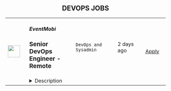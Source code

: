 <div align="center"><h2>DEVOPS JOBS</h2></div><table><tr>
                <td width="100" height="100" rowspan="2">
                    <img src="https://wwr-pro.s3.amazonaws.com/logos/0064/4101/logo.gif" width="38px" height="auto">
                </td>
                <td width="300">
                    <h5>EventMobi</h5>
                    <h3> Senior DevOps Engineer - Remote</h3>
                </td>
                <td width="300">
                    <code>DevOps and Sysadmin</code>
                </td>
                <td width="200">
                <text>2 days ago</text>
                </td>
                <td width="100" rowspan="2">
                <a href="https://weworkremotely.com/remote-jobs/eventmobi-senior-devops-engineer-remote" align="right" target="_blank">Apply</a>
                </td>
            </tr>
            <tr>
                <td colspan="3">
                <details><summary>Description</summary>
                <img src="https://we-work-remotely.imgix.net/logos/0064/4101/logo.gif?ixlib=rails-4.0.0&w=50&h=50&dpr=2&fit=fill&auto=compress" />

<p>
  <strong>Headquarters:</strong> 151 Yonge Street 11th Floor Toronto, Ontario M5C 2W7
    <br /><strong>URL:</strong> <a href="https://www.eventmobi.com/">https://www.eventmobi.com/</a>
</p>

<div>
<em>** EventMobi is an all-remote company and this is a fully remote position, open to all candidates with a focus in Pakistan, India, Brazil, Columbia, Argentina and Armenia. You will need to be able to work in EST time zones.
</em><br>
<br><br><strong>WHY EVENTMOBI?
<br></strong>
<br>
EventMobi is an engineer-run company that is focused on building software the right way. We wholly believe in our mission to build a ubiquitous platform across devices to power attendee engagement at events around the world. Developers at EventMobi focus on building powerful applications using the best tools for the job to enable event planners to stage awesome experiences for attendees. We approach engineering operations the same way, with a focus on best practice driven quality, automation, and security for the deployment and hosting of EventMobi’s applications and services.
<br>
<br>If you're looking for a technical leadership role that will allow you to drive DevOps and Continuous Delivery practices forward by utilizing the latest technologies, you've come to the right place! EventMobi is looking for a new Platform and DevOps Lead to collaborate with our world class software development teams to deliver the best event technology and experiences in the world. This is a hands-on role where you will lead all aspects of EventMobi’s cloud infrastructure and help shape the platform architecture. If this sounds like just the role you've been hoping for, please apply and tell us more about yourself!​
<br>
<br>
<br><strong>WHAT YOUR WORK WILL FOCUS ON
<br></strong>
</div><ul>
<li>
<strong>DevOps Culture </strong>- You will be a shepherd of our DevOps culture, collaborating closely with our development team leads. DevOps is not a team, it is a movement focused on enabling development and operations to come together to deliver value to customers.
</li>
<li>
<strong>Infrastructure </strong>- You will own, maintain, and improve our cloud infrastructure to keep it humming, always looking for optimizations that make our business better.
</li>
<li>
<strong>Platform Development </strong>- You will contribute to and help shape EventMobi’s architecture and backend API-driven systems utilizing python and clean architecture patterns.
</li>
<li>
<strong>Security</strong> - Event Planners trust us with critical data and you will help us to continue to earn that trust by securing our infrastructure.
</li>
<li>
<strong>Continuous Delivery</strong> - Frequent and reliable deploys are critical to our success. Collaborating with our development teams, you’ll keep the flow of new code moving along our continuous delivery pipeline.
<br>
<br>
</li>
</ul><div><strong>WHAT YOU WILL BRING TO THE TEAM
<br>
</strong></div><ul>
<li>5+ years experience as a software developer working on large, complex, or fast scaling products
</li>
<li>Extensive experience with DevOps &amp; Cloud (AWS, Terraform, CI/CD, Docker, Linux, Networking, Alerting &amp; Monitoring)
</li>
<li>Experience with Python and RESTful APIs, RDBMS, ORMs, Caching, Queues
</li>
<li>Knowledge of Clean Architecture, SOLID Principles, Domain Modelling, and Design Patterns is a benefit</li>
<li>Experience with Information Security best practices is a benefit <br>
</li>
</ul><div>
<br><strong>WHAT WILL YOU GET FROM EVENTMOBI? </strong>
</div><ul>
<li>We offer the experience of a lifetime working with a dynamic, open-minded and diverse team, who are excited to come to work every day and passionate about what they do and the clients they help.
</li>
<li>Competitive compensation
</li>
<li>Company Stock-Options
</li>
<li>A great culture with much more along the way
<br>
<br>
</li>
</ul><div><strong>REMOTE WORKSPACE REQUIREMENTS:
<br>
</strong></div><ul>
<li>You have a safe, comfortable, and ergonomic workspace and working environment - a private and quiet workspace is vital for doing your best work!
</li>
<li>You have a reliable ethernet connection of at least 10Mbps upload speed with a wired connection or reliable WiFi at home.
<br><br>
</li>
</ul>

<p><strong>To apply:</strong> <a href="https://weworkremotely.com/remote-jobs/eventmobi-senior-devops-engineer-remote">https://weworkremotely.com/remote-jobs/eventmobi-senior-devops-engineer-remote</a></p>

                </details>
                </td>
            </tr>,<tr>
                <td width="100" height="100" rowspan="2">
                    <img src="https://pbs.twimg.com/profile_images/1306325743580848130/mk0qvsZ9_400x400.jpg" width="38px" height="auto">
                </td>
                <td width="300">
                    <h5>Kraken</h5>
                    <h3>Senior DevOps Engineer - Staked</h3>
                </td>
                <td width="300">
                    <code></code>
                </td>
                <td width="200">
                <text>0 days ago</text>
                </td>
                <td width="100" rowspan="2">
                <a href="https://jobs.lever.co/kraken/e5688d2d-b64d-4814-8197-21bfc4a033ac" align="right" target="_blank">Apply</a>
                </td>
            </tr>
            <tr>
                <td colspan="3">
                <details><summary>Description</summary>
                <div class="section page-centered" data-qa="job-description"><div><b style="font-size: 18pt">Building the Future of Crypto&nbsp;</b></div><div><br></div><div>Our Krakenites are a world-class team with crypto conviction, united by our desire to discover and unlock the potential of crypto and blockchain technology.</div><div><br></div><div>What makes us different? Kraken is a mission-focused company rooted in crypto values. As a Krakenite, you’ll join us on our mission to accelerate the global adoption of crypto, so that everyone can achieve financial freedom and inclusion. For over a decade, Kraken’s focus on our mission and crypto ethos has attracted many of the most talented crypto experts in the world.</div><div><br></div><div>Before you apply, please read the&nbsp;<a href="https://www.kraken.com/culture" class="postings-link">Kraken Culture</a>&nbsp;page to learn more about our internal culture, values, and mission.</div><div><br></div><div>As a fully remote company, we have Krakenites in 60+ countries who speak over 50 languages. Krakenites are industry pioneers who develop premium crypto products for experienced traders, institutions, and newcomers to the space. Kraken is committed to <a href="https://blog.kraken.com/crypto-education/security-at-kraken" class="postings-link">industry-leading security</a>, <a href="https://blog.kraken.com/category/crypto-education" class="postings-link">crypto education</a>, and <a href="https://blog.kraken.com/crypto-education/support-at-kraken" class="postings-link">world-class client support</a> through our products like&nbsp;<a href="https://pro.kraken.com/" class="postings-link">Kraken Pro</a>,&nbsp;<a href="https://www.kraken.com/en-us/nft" class="postings-link">Kraken NFT</a>, and&nbsp;<a href="https://futures.kraken.com/wallets" class="postings-link">Kraken Futures</a>.</div><div><br></div><div>Become a Krakenite and build the future of crypto!</div><div><br></div><div><b style="font-size: 24px">Proof of work</b></div><div><br></div><div><b style="font-size: 18px">The team</b></div><div><br></div><div>Join the DevOps Engineering at Staked to take an important role in building and run large-scale, fault-tolerant staking infrastructure. Staked uses a variety of tools including Kubernetes, Terraform, Helm, Tekton, Flux, Prometheus and Grafana for system orchestration and monitoring. You will be responsible for designing, implementing and maintaining these systems alongside other team members.</div><div><br></div><div>As a member of the DevOps team you’ll look for creative ways to automate and secure our systems. This is a mindset and a set of engineering approaches to running better production systems. Much of our software development focuses on optimizing existing systems, building infrastructure and eliminating work through automation. We run a 24/7/365 operation to ensure our infrastructure is highly available and our customers are reliably earning staking rewards.</div><div><br></div><div>The ideal candidate is a team player, has a systematic approach to problem solving and strong communication skills. They have a deep sense of pride and ownership in their work.&nbsp;</div></div><div class="section page-centered"><div><h3>The Opportunity</h3><ul class="posting-requirements plain-list"><ul><li>Lead projects to create, maintain and improve the core “Infrastructure As Code” that supports our production systems.&nbsp;</li><li>Design and improve Automation that will let us scale and evolve systems by improving reliability and velocity using Terraform, Helmfile, Flux, and Tekton</li><li>Utilize Kubernetes to manage containerized applications within the data infrastructure, ensuring efficient deployment, scaling, and orchestration.</li><li>Maintain and improve the core infrastructure that supports Staking Validators by measuring and monitoring availability, latency and overall system health.</li><li>Practice sustainable incident response and blameless post-mortems.</li><li>Work closely with the BlockOps teams who deploy Staking Validators.</li><li>Implement effective incident response procedures and participate in on-call rotations.</li><li>Troubleshoot and resolve incidents promptly to minimize downtime and impact.</li></ul></ul></div></div><div class="section page-centered"><div><h3>Skills you should HODL</h3><ul class="posting-requirements plain-list"><ul><li>BS degree in Computer Science or a related technical field involving coding (e.g., physics or mathematics)</li><li>Expertise in DevOps, Infrastructure as Code and algorithms</li><li>Expertise with high availability and fault-tolerant systems, disaster recovery and automation in the cloud</li><li>Expertise in container orchestration using Kubernetes</li><li>Experience with cloud provider APIs, best practices and management (AWS and GCP)</li><li>Experience with configuration tools Terraform, Helmfile, Flux, Tekton</li><li>Experience with monitoring tools Prometheus and Grafana</li><li>Expertise in one or more of the following: C, C++, Java, Python, Go, Perl or Ruby</li><li>Preferred: Blockchain interest or experience</li></ul></ul></div></div><!--[2022-11-28] [GOLD-2535] Remove payTransparencyV1 when feature flag is fully removed--><div class="section page-centered" data-qa="salary-range"><div>$97,000 - $203,000 a year</div><small><div>This is the target annual salary range for this role. This range is not inclusive of other additional compensation elements, such as our Bonus program, Equity program, Wellness allowance, and other benefits [US Only] (including medical, dental, vision and 401(k)).</div><div><br></div><div>The compensation range provided is influenced by various factors and represents the initial target range. Our salary offerings are dynamic and we strive to ensure that our base salary and total compensation package aligns and recognizes the top talent we aim to attract and retain. The compensation package of the successful candidate is based on various factors such as their skillset, experience, and job scope.</div><div><br></div><div>Location Tagging: #US #LI-Remote</div></small></div><div class="section page-centered" data-qa="closing-description"><div>Kraken is powered by people from around the world and we celebrate all Krakenites for their diverse talents, backgrounds, contributions and unique perspectives. We hire strictly based on merit, meaning we seek out the candidates with the right abilities, knowledge, and skills considered the most suitable for the job. We encourage you to apply for roles where you don't fully meet the listed requirements, especially if you're passionate or knowledgable about crypto!</div><div><br></div><div>As an equal opportunity employer, we don’t tolerate discrimination or harassment of any kind. Whether that’s based on race, ethnicity, age, gender identity, citizenship, religion, sexual orientation, disability, pregnancy, veteran status or any other protected characteristic as outlined by federal, state or local laws.&nbsp;</div><div><br></div><div><b style="font-size: 18px">Stay in the know</b></div><div><br></div><div><a href="https://twitter.com/krakenfx" class="postings-link">Follow us on Twitter</a></div><div><a href="https://blog.kraken.com/#:~:text=Enter%20your%20email%20address" class="postings-link">Learn on the Kraken Blog</a></div><div><a href="https://www.linkedin.com/company/kraken-exchange/" class="postings-link">Connect on LinkedIn</a></div></div><div class="section page-centered last-section-apply" data-qa="btn-apply-bottom"><a class="postings-btn template-btn-submit hex-color" data-qa="show-page-apply" href="https://jobs.lever.co/kraken/e5688d2d-b64d-4814-8197-21bfc4a033ac/apply">Apply for this job</a></div>
                </details>
                </td>
            </tr>,<tr>
                <td width="100" height="100" rowspan="2">
                    <img src="https://pbs.twimg.com/profile_images/966759182589308928/s5rZXoWk_400x400.jpg" width="38px" height="auto">
                </td>
                <td width="300">
                    <h5>Status</h5>
                    <h3>Senior DevOps Engineer (Blockchain)</h3>
                </td>
                <td width="300">
                    <code></code>
                </td>
                <td width="200">
                <text>0 days ago</text>
                </td>
                <td width="100" rowspan="2">
                <a href="https://boards.greenhouse.io/embed/job_app?for=status72&token=5370820&b=https%3A%2F%2Fjobs.status.im%2F" align="right" target="_blank">Apply</a>
                </td>
            </tr>
            <tr>
                <td colspan="3">
                <details><summary>Description</summary>
                
    <div class="content-intro"><p style="text-align: justify;"><strong>About Status</strong></p>
<p style="text-align: justify;"><span style="font-weight: 400;">Status is building the tools and infrastructure for the advancement of a secure, private, and open web3.&nbsp;</span></p>
<p style="text-align: justify;"><span style="font-weight: 400;">With the high level goals of preserving the right to privacy, mitigating the risk of censorship, and promoting economic trade in a transparent, open manner, Status is building a community where anyone is welcome to join and contribute.</span></p>
<p style="text-align: justify;"><span style="font-weight: 400;">As an organization, Status seeks to push the web3 ecosystem forward through research, creation of developer tools, and support of the open source community.&nbsp;</span></p>
<p style="text-align: justify;"><span style="font-weight: 400;">As a product, Status is an open source, Ethereum-based app that gives users the power to chat, transact, and access a revolutionary world of DApps on the decentralized web. But Status is also building foundational infrastructure for the whole Ethereum ecosystem, including the Nimbus ETH 1.0 and 2.0 clients, the Keycard hardware wallet, and the Waku messaging protocol (a continuation of Whisper).</span></p>
<p style="text-align: justify;"><span style="font-weight: 400;">As a team, Status has been completely distributed since inception.&nbsp; Our team is currently 200+ core contributors strong, and welcomes a growing number of community members from all walks of life, scattered all around the globe.&nbsp;</span></p>
<p style="text-align: justify;"><span style="font-weight: 400;">We care deeply about open source, and our organizational structure has minimal hierarchy and no fixed work hours. We believe in working with a high degree of autonomy while supporting the organization's priorities.</span></p></div>

    <p><a href="https://nimbus.team/"><span style="font-weight: 400;">Nimbus</span></a><span style="font-weight: 400;"> is a research team that focuses on developing an Ethereum client and library targeting both Ethereum and the upcoming, proof-of-stake-based ETH2. We believe that the largest deployment of Ethereum will potentially be on embedded systems, Nimbus will be designed to perform well on embedded, mobile, and generally resource-restricted devices. The extensible, configurable, and modular design of Nimbus will make it production ready for Web 3.0 and will ensure that it can be supported and maintained across all goals of Ethereum 2.0.</span></p>
<p><span style="font-weight: 400;">Building the stack from the ground up, we’re translating the latest Ethereum 2.0 research into practical, performant and reusable libraries to provide fertile exploration ground for further R&amp;D. </span><a href="https://our.status.im/nimbus-update-september-11th/"><span style="font-weight: 400;">Check our latest update!</span></a></p>
<p><strong></strong></p>
<p><strong>Key responsibilities&nbsp;</strong></p>
<ul>
<li style="font-weight: 400;"><span style="font-weight: 400;">Automation of infrastructure deployment, configuration, and scaling</span></li>
<li style="font-weight: 400;"><span style="font-weight: 400;">Maintenance of monitoring, logging, and backup systems</span></li>
<li style="font-weight: 400;"><span style="font-weight: 400;">Development of continuous integration platforms and scripts</span></li>
<li style="font-weight: 400;"><span style="font-weight: 400;">Ensuring security of hosts and other online resources</span></li>
<li style="font-weight: 400;"><span style="font-weight: 400;">Daily monitoring of all services and responding to breakage and security incidents</span></li>
<li style="font-weight: 400;"><span style="font-weight: 400;">Maintaining a written knowledge base regarding all practices and processes followed by the team, including step-by-step guides, check lists, trouble-shooting tips and other resources</span></li>
<li style="font-weight: 400;"><span style="font-weight: 400;">Improving the observability of the Nimbus software by implementing additional metrics and tuning the logging output</span></li>
<li style="font-weight: 400;"><span style="font-weight: 400;">Detailed reporting of all encountered issues to the Nimbus development team</span></li>
</ul>
<p><strong>You ideally will have&nbsp;</strong></p>
<ul>
<li style="font-weight: 400;"><span style="font-weight: 400;">Experience or interest in Ethereum and/or the ecosystem</span></li>
<li style="font-weight: 400;"><span style="font-weight: 400;">Openness to learning &amp; using new programming languages, e.g. Nim</span></li>
<li style="font-weight: 400;"><span style="font-weight: 400;">Experience with configuration management software such as Ansible, Puppet, Chef and cfEngine, etc.</span></li>
<li style="font-weight: 400;"><span style="font-weight: 400;">Experience or/and interest in working in a bare metal environment with experience with bare metal automation tooling such as Canonical MaaS, TinkerBell and OpenStack Ironic&nbsp;</span></li>
<li style="font-weight: 400;"><span style="font-weight: 400;">High proficiency with Linux operating systems (Ubuntu/Debian), REST API’s, Docker, and ZFS</span></li>
<li style="font-weight: 400;"><span style="font-weight: 400;">Prior experience as a programmer/engineer using low-level languages (C, C++, etc.)</span></li>
<li style="font-weight: 400;"><span style="font-weight: 400;">Experience in, and passion for, blockchain technology.</span></li>
<li style="font-weight: 400;"><span style="font-weight: 400;">A strong alignment to our principles: </span><a href="https://status.im/about/#our-principles"><span style="font-weight: 400;">https://status.im/about/#our-principles</span></a></li>
</ul>
<p><span style="font-weight: 400;">[<em>Don’t worry if you don’t meet all of these criteria, we’d still love to hear from you anyway if you think you’d be a great fit for this role. Just explain to us why in your cover letter].</em></span></p>
<p><strong>Bonus points if</strong></p>
<ul>
<li style="font-weight: 400;"><span style="font-weight: 400;">Experience with Nim</span></li>
<li style="font-weight: 400;"><span style="font-weight: 400;">Ability and willingness to work with a little bit of research: will be among other things to get information directly from the open-source blockchain code and deal with cases where no documentation is provided</span></li>
<li style="font-weight: 400;"><span style="font-weight: 400;">Experience with running different Ethereum nodes (Geth, OpenEthereum, Erigon, etc)</span></li>
<li style="font-weight: 400;"><span style="font-weight: 400;">Experience with running ETH2.0 validator and beacon chain nodes (Lighthouse, Prysm, Teku, etc)</span></li>
<li style="font-weight: 400;"><span style="font-weight: 400;">Deep understanding and expertise on the technical level of the ETH2 protocol (such as validation, slashing, network edge cases)</span></li>
</ul>
<p><strong></strong></p>
<p><strong>Hiring Process&nbsp;</strong></p>
<ol>
<li style="font-weight: 400;"><span style="font-weight: 400;">Interview with our People Ops team</span></li>
<li style="font-weight: 400;"><span style="font-weight: 400;">Interview with Head of Infra&nbsp;</span></li>
<li style="font-weight: 400;"><span style="font-weight: 400;">Interview with Nimbus Team Lead</span></li>
<li style="font-weight: 400;"><span style="font-weight: 400;">Interview with Program Lead</span></li>
</ol>
<p><strong>Compensation</strong></p>
<p>We are happy to pay in any mix of fiat/crypto.</p>
<p>&nbsp;</p>

    

    

                </details>
                </td>
            </tr>,<tr>
                <td width="100" height="100" rowspan="2">
                    <img src="https://pbs.twimg.com/profile_images/1673959375340290050/x7pNtXQ7_400x400.jpg" width="38px" height="auto">
                </td>
                <td width="300">
                    <h5>Canonical</h5>
                    <h3>Software Engineer - BootStack DevOps</h3>
                </td>
                <td width="300">
                    <code></code>
                </td>
                <td width="200">
                <text>0 days ago</text>
                </td>
                <td width="100" rowspan="2">
                <a href="https://canonical.com/careers/3290946" align="right" target="_blank">Apply</a>
                </td>
            </tr>
            <tr>
                <td colspan="3">
                <details><summary>Description</summary>
                
      <p>Help us shape the future of open source IT, devops, and IS, from bare metal to containers. Our goal is to revolutionise open source application and infrastructure operations.</p>
<p>We are on a mission to reshape the world of software operations, using Python and Golang for next-generation infrastructure-as-code and blazing a trail to model-driven operations. We want to enable companies to run very efficient bare metal operations for high performance computing, private cloud, data lakes and analytics. To achieve this we need to invent some new technology, and we need to build some new products. In support of that goal we hire software engineers who are passionate about quality, reliability and devops.</p>
<p>This team is part of our fully managed infrastructure operations organisation. Canonical runs many private OpenStack clouds and Kubernetes clusters for customers around the world, which enables us to improve our infra-as-code products based on our own real experience, mirroring that of our users and customers. We work in Python and Golang, creating open source operations capabilities that simplify these operations for anybody, worldwide, who is building on Ubuntu.</p>
<p>Our team collaborates with product, engineering, and operations teams. Most of the work is pure open source Python software development, with some planned work in Golang. The expectation is to focus on quality, design, documentation, tests and performance. The team develops and enhances our opscode and other open source packages, to ensure our platform is the easiest, most robust, and best performing way to drive your data centre.</p>
<p>This role is ideal for software engineers who want to work in Python/Golang, have a passion for distributed systems, and an interest in the entire Linux stack - from kernel to networking to virtualization and containers. Our Engineers are technically astute open source enthusiasts who are excited about cloud computing and are ready to join a global team charged with delivering world class services to our customers.</p>
<p><br><br></p>
<h3>What you’ll do</h3>
<ul>
<li>Work in Python and Golang to design and deliver open source software operations code</li>
<li>Work with the entire Linux stack, from kernel, networking, storage, to applications</li>
<li>Learn to think rigorously about application and infrastructure reliability</li>
<li>Shape high quality open source monitoring and alerting infrastructure</li>
<li>Simplify open source operations for our customers and open source community</li>
<li>Demonstrate sound engineering design and testing principles in your code</li>
<li>Follow agile software development practices</li>
<li>Coach and develop your colleagues where you have insights</li>
<li>Grow a healthy, collaborative engineering culture in line with the company values</li>
<li>Global travel up to 10% of time for internal and external events</li>
</ul>
<h3>Who you are</h3>
<ul>
<li>University degree in Computer Science or related software engineering field</li>
<li>Advanced level Python programming skills</li>
<li>Good to have - Golang programming skills</li>
<li>You are knowledgeable and passionate about software development&nbsp;</li>
<li>You are organised and want your team to deliver timely, high quality software</li>
<li>You have a demonstrated drive for continual learning</li>
<li>You understand the importance of reliable operations in a devops world</li>
<li>You have sound knowledge of cloud computing concepts &amp; technologies</li>
<li>You have practical knowledge of Linux and networking</li>
</ul>
<h3>What you will learn</h3>
<ul>
<li>Devops and site reliability engineering</li>
<li>OpenStack and Kubernetes in operation</li>
<li>Wide range of open source applications and skills</li>
<li>Real-life and hands-on exposure to a wide range of emerging technologies and tools&nbsp;</li>
</ul>
<h3>We offer:&nbsp;</h3>
<ul>
<li>Learning and development</li>
<li>Competitive salary</li>
<li>Recognition rewards</li>
<li>Annual leave</li>
<li>Priority Pass for travel</li>
</ul>
<h2><strong>About Canonical</strong></h2>
<p>Canonical is a pioneering tech firm that is at the forefront of the global move to open source. As the company that publishes Ubuntu, one of the most important open source projects and the platform for AI, IoT and the cloud, we are changing the world on a daily basis. We recruit on a global basis and set a very high standard for people joining the company. We expect excellence - in order to succeed, we need to be the best at what we do.</p>
<p>Canonical has been a remote-first company since its inception in 2004.​ Work at Canonical is a step into the future, and will challenge you to think differently, work smarter, learn new skills, and raise your game. Canonical provides a unique window into the world of 21st-century digital business.</p>
<h2><strong>Canonical is an equal opportunity employer</strong></h2>
<p>We are proud to foster a workplace free from discrimination. Diversity of experience, perspectives, and background create a better work environment and better products. <a href="https://canonical.com/careers/diversity/identity">Whatever your identity, we will give your application fair consideration.</a></p>
<p>#Stack</p><p>Requisition ID: 265</p><p></p>
    
                </details>
                </td>
            </tr></table>